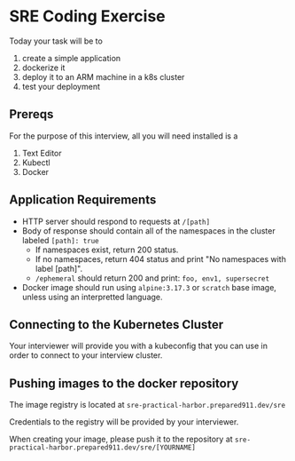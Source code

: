 # SRE Coding Exercise

Today your task will be to 
1. create a simple application
2. dockerize it
3. deploy it to an ARM machine in a k8s cluster
4. test your deployment

## Prereqs
For the purpose of this interview, all you will need installed is a 
1. Text Editor
2. Kubectl 
3. Docker

## Application Requirements
- HTTP server should respond to requests at `/[path]`
- Body of response should contain all of the namespaces in the cluster labeled `[path]: true`
  - If namespaces exist, return 200 status.
  - If no namespaces, return 404 status and print "No namespaces with label [path]".
  - `/ephemeral` should return 200 and print: `foo, env1, supersecret`
- Docker image should run using `alpine:3.17.3` or `scratch` base image, unless using an interpretted language. 

## Connecting to the Kubernetes Cluster
Your interviewer will provide you with a kubeconfig that you can use in order to connect to your interview cluster. 

## Pushing images to the docker repository
The image registry is located at `sre-practical-harbor.prepared911.dev/sre`

Credentials to the registry will be provided by your interviewer.

When creating your image, please push it to the repository at `sre-practical-harbor.prepared911.dev/sre/[YOURNAME]`

